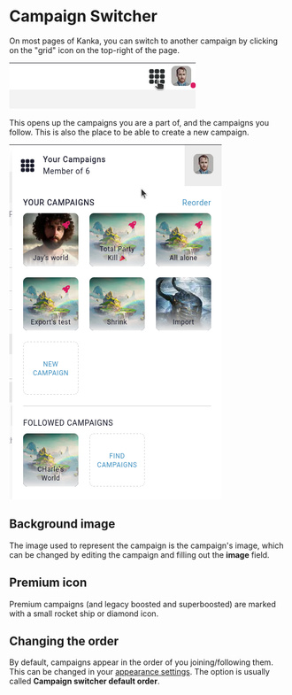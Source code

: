 # Campaign Switcher

On most pages of Kanka, you can switch to another campaign by clicking on the "grid" icon on the top-right of the page.

![Campaign switcher icon](img/campaign-switcher-icon.png)

This opens up the campaigns you are a part of, and the campaigns you follow. This is also the place to be able to create a new campaign.

![Campaign switcher list](img/campaign-switcher-list.png)

## Background image

The image used to represent the campaign is the campaign's image, which can be changed by editing the campaign and filling out the **image** field.

## Premium icon

Premium campaigns (and legacy boosted and superboosted) are marked with a small rocket ship or diamond icon.

## Changing the order

By default, campaigns appear in the order of you joining/following them. This can be changed in your [appearance settings](https://app.kanka.io/settings/appearance). The option is usually called **Campaign switcher default order**.